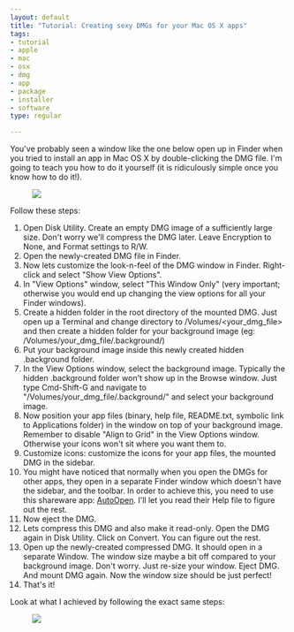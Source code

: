 ```yaml
--- 
layout: default
title: "Tutorial: Creating sexy DMGs for your Mac OS X apps"
tags: 
- tutorial
- apple
- mac
- osx
- dmg
- app
- package
- installer
- software
type: regular

---
```

<p>You've probably seen a window like the one below open up in Finder when you tried to install an app in Mac OS X by double-clicking the DMG file. I'm going to teach you how to do it yourself (it is ridiculously simple once you know how to do it!).</p>

<p><div style="margin-left: 40px;"><a title="firefox-dmg.png" href="http://s60.photobucket.com/albums/h35/mallipeddi/?action=view&amp;current=firefox-dmg.png"><img src="http://i60.photobucket.com/albums/h35/mallipeddi/firefox-dmg.png" border="0" /></a>
</div></p>

<p>Follow these steps:
<ol><li>Open Disk Utility. Create an empty DMG image of a sufficiently large size. Don't worry we'll compress the DMG later. Leave Encryption to None, and Format settings to R/W.</li><li>Open the newly-created DMG file in Finder.</li><li>Now lets customize the look-n-feel of the DMG window in Finder. Right-click and select "Show View Options". 
</li><li>In "View Options" window, select "This Window Only" (very important; otherwise you would end up changing the view options for all your Finder windows).</li><li>Create a hidden folder in the root directory of the mounted DMG. Just open up a Terminal and change directory to /Volumes/&lt;your_dmg_file&gt; and then create a hidden folder for your background image (eg: /Volumes/your_dmg_file/.background/)</li><li>Put your background image inside this newly created hidden .background folder.</li><li>In the View Options window, select the background image. Typically the hidden .background folder won't show up in the Browse window. Just type Cmd-Shift-G and navigate to "/Volumes/your_dmg_file/.background/" and select your background image.</li><li>Now position your app files (binary, help file, README.txt, symbolic link to Applications folder) in the window on top of your background image. Remember to disable "Align to Grid" in the View Options window. Otherwise your icons won't sit where you want them to.</li><li>Customize icons: customize the icons for your app files, the mounted DMG in the sidebar.
</li><li>You might have noticed that normally when you open the DMGs for other apps, they open in a separate Finder window which doesn't have the sidebar, and the toolbar. In order to achieve this, you need to use this shareware app: <a href="http://autoopen.nibfile.com/">AutoOpen</a>. I'll let you read their Help file to figure out the rest.</li><li>Now eject the DMG.</li><li>Lets compress this DMG and also make it read-only. Open the DMG again in Disk Utility. Click on Convert. You can figure out the rest.</li><li>Open up the newly-created compressed DMG. It should open in a separate Window. The window size maybe a bit off compared to your background image. Don't worry. Just re-size your window. Eject DMG. And mount DMG again. Now the window size should be just perfect!</li><li>That's it!</li></ol>
</p>

<p>
Look at what I achieved by following the exact same steps:
</p>

<p>
<div style="margin-left: 40px;"><a title="Wireless@SG Finder Beta" href="http://www.flickr.com/photos/41059471@N00/1388020876/"><img src="http://static.flickr.com/1014/1388020876_48157f52a0_d.jpg" border="0" /></a></div>
</p>
